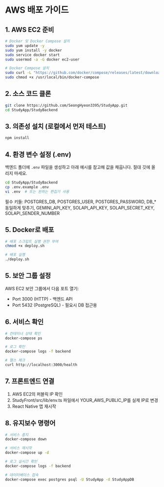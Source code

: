 # AWS 배포 가이드

## 1. AWS EC2 준비
```bash
# Docker 및 Docker Compose 설치
sudo yum update -y
sudo yum install -y docker
sudo service docker start
sudo usermod -a -G docker ec2-user

# Docker Compose 설치
sudo curl -L "https://github.com/docker/compose/releases/latest/download/docker-compose-$(uname -s)-$(uname -m)" -o /usr/local/bin/docker-compose
sudo chmod +x /usr/local/bin/docker-compose
```

## 2. 소스 코드 클론
```bash
git clone https://github.com/SeongHyeon3395/StudyApp.git
cd StudyApp/StudyBackend
```

## 3. 의존성 설치 (로컬에서 먼저 테스트)
```bash
npm install
```

## 4. 환경 변수 설정 (.env)
백엔드 폴더에 `.env` 파일을 생성하고 아래 예시를 참고해 값을 채웁니다. 절대 깃에 올리지 마세요.

```bash
cd StudyApp/StudyBackend
cp .env.example .env
vi .env  # 또는 원하는 편집기 사용
```

필수 키들: POSTGRES_DB, POSTGRES_USER, POSTGRES_PASSWORD, DB_* 동일하게 맞추기, GEMINI_API_KEY, SOLAPI_API_KEY, SOLAPI_SECRET_KEY, SOLAPI_SENDER_NUMBER

## 5. Docker로 배포
```bash
# 배포 스크립트 실행 권한 부여
chmod +x deploy.sh

# 배포 실행
./deploy.sh
```

## 5. 보안 그룹 설정
AWS EC2 보안 그룹에서 다음 포트 열기:
- Port 3000 (HTTP) - 백엔드 API
- Port 5432 (PostgreSQL) - 필요시 DB 접근용

## 6. 서비스 확인
```bash
# 컨테이너 상태 확인
docker-compose ps

# 로그 확인
docker-compose logs -f backend

# 헬스 체크
curl http://localhost:3000/health
```

## 7. 프론트엔드 연결
1. AWS EC2의 퍼블릭 IP 확인
2. StudyFront/src/lib/env.ts 파일에서 YOUR_AWS_PUBLIC_IP를 실제 IP로 변경
3. React Native 앱 재시작

## 8. 유지보수 명령어
```bash
# 서비스 중지
docker-compose down

# 서비스 재시작
docker-compose up -d

# 로그 실시간 확인
docker-compose logs -f backend

# 데이터베이스 접속
docker-compose exec postgres psql -U StudyApp -d StudyAppDB
```